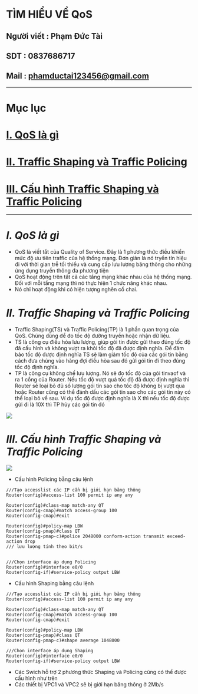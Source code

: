 <!--
# h1
## h2
### h3
#### h4
##### h5
###### h6

*in nghiêng*

**bôi đậm**

***vừa in nghiêng vừa bôi đậm***

`inlide code`

```php

echo ("highlight code");

```

[Link test](https://viblo.asia/helps/cach-su-dung-markdown-bxjvZYnwkJZ)

![markdown](https://images.viblo.asia/518eea86-f0bd-45c9-bf38-d5cb119e947d.png)

* mục 3
* mục 2
* mục 1

1. item 1
2. item 2
3. item 3

***
horizonal rules

> text

{@youtube: https://www.youtube.com/watch?v=HndN6P9ke6U}
* Cài đặt nginx bằng câu lệnh sau
```php
dnf -y install nginx
```
*	Cấu hình nginx như sau
```php
vi /etc/nginx/nginx.conf

 Server{
     ...
     server_name www.srv.world;
     ...
 }
 
-->

# TÌM HIỂU VỀ QoS
## Người viết : Phạm Đức Tài
## SDT : 0837686717
## Mail : phamductai123456@gmail.com

***
# Mục lục
# [I. QoS là gì](https://github.com/ductai124/Thuc-Tap-ViettelCo-Sunclound-/blob/main/CCNA/31.QoS/README.md#iqos-l%C3%A0-g%C3%AC)
# [II. Traffic Shaping và Traffic Policing](https://github.com/ductai124/Thuc-Tap-ViettelCo-Sunclound-/blob/main/CCNA/31.QoS/README.md#iitraffic-shaping-v%C3%A0-traffic-policing)
# [III. Cấu hình Traffic Shaping và Traffic Policing](https://github.com/ductai124/Thuc-Tap-ViettelCo-Sunclound-/blob/main/CCNA/31.QoS/README.md#iiic%E1%BA%A5u-h%C3%ACnh-traffic-shaping-v%C3%A0-traffic-policing)
***
# ***I.	QoS là gì***
* QoS là viết tắt của Quality of Service. Đây là 1 phương thức điều khiển mức độ ưu tiên traffic của hệ thống mạng. Đơn giản là nó tryền tín hiệu đi với thời gian trễ tối thiểu và cung cấp lưu lượng băng thông cho những ứng dụng truyền thông đa phương tiện
* QoS hoạt động trên tất cả các tầng mạng khác nhau của hệ thống mạng. Đối với mỗi tầng mạng thì nó thực hiện 1 chức năng khác nhau.
* Nó chỉ hoạt động khi có hiện tượng nghẽn cổ chai. 
# ***II.	Traffic Shaping và Traffic Policing***
* Traffic Shaping(TS) và Traffic Policing(TP) là 1 phần quan trọng của QoS. Chúng dùng để đo tốc độ đường truyền hoặc nhận dữ liệu. 
* TS là công cụ điều hòa lưu lượng, giúp gói tin được gửi theo đúng tốc độ đã cấu hình và không vượt ra khỏi tốc độ đã được định nghĩa. Để đảm bảo tốc độ được định nghĩa TS sẽ làm giảm tốc độ của các gói tin bằng cách đưa chúng vào hàng đợi điều hòa sau đó gửi gói tin đi theo đúng tốc độ định nghĩa.
* TP là công cụ không chế lưu lượng. Nó sẽ đo tốc độ của gói tinvaof và ra 1 cổng của Router. Nếu tốc độ vượt quá tốc độ đã được định nghĩa  thì Router sẽ loại bỏ đủ số lượng gói tin sao cho tốc độ không bị vượt qua hoặc Router cũng có thể đánh dấu các gói tin sao cho các gói tin này có thể loại bỏ về sau. Ví dụ tốc độ được định nghĩa là X thì nếu tốc độ được gửi đi là 10X thì TP hủy các gói tin đó

![](https://user-images.githubusercontent.com/52046920/191641783-86091043-3949-4eb1-9e5d-40947fc80563.png)

# ***III.	Cấu hình Traffic Shaping và Traffic Policing***

![](https://user-images.githubusercontent.com/52046920/191644357-30c60219-99e6-4b63-95c7-f74b26d96ebc.png)
* Cấu hình Policing bằng câu lệnh
```cisco
///Tạo accesslist các IP cần bị giới hạn băng thông
Router(config)#access-list 100 permit ip any any 

Router(config)#class-map match-any QT
Router(config-cmap)#match access-group 100
Router(config-cmap)#exit

Router(config)#policy-map LBW
Router(config-pmap)#class QT
Router(config-pmap-c)#police 2048000 conform-action transmit exceed-action drop
/// lưu lượng tính theo bit/s


///Chọn interface áp dụng Policing
Router(config)#interface e0/0
Router(config-if)#service-policy output LBW
```

* Cấu hình Shaping bằng câu lệnh
```cisco
///Tạo accesslist các IP cần bị giới hạn băng thông
Router(config)#access-list 100 permit ip any any 

Router(config)#class-map match-any QT
Router(config-cmap)#match access-group 100
Router(config-cmap)#exit

Router(config)#policy-map LBW
Router(config-pmap)#class QT
Router(config-pmap-c)#shape average 1048000

///Chọn interface áp dụng Shaping
Router(config)#interface e0/0
Router(config-if)#service-policy output LBW

```
* Các Swich hỗ trợ 2 phương thức Shaping và Policing cũng có thể được cấu hình như trên
* Các thiết bị VPC1 và VPC2 sẽ bị giới hạn băng thông ở 2Mb/s
